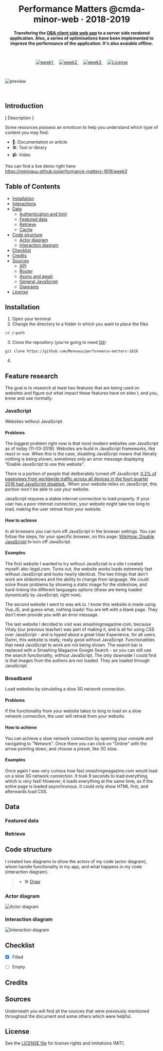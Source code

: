 <h1 align="center">Performance Matters @cmda-minor-web · 2018-2019</h1>

<p align="center"><b>Transfering the <a href="https://github.com/Mennauu/project-1-1819" target="_blank">OBA client side web app</a> to a server side rendered application. Also, a series of optimisations have been implemented to improve the performance of the application. It's also avaiable offline.</b>
</p>

<br>

<p align="center">
  <a href="https://mennauu.github.io/web-app-from-scratch-18-19/week1">
    <img src="https://img.shields.io/badge/week-1-brightgreen.svg?style=flat-square" alt="week1">
  </a>
  &nbsp;&nbsp;&nbsp;
  <a href="https://mennauu.github.io/web-app-from-scratch-18-19/week2">
    <img src="https://img.shields.io/badge/week-2-red.svg?style=flat-square" alt="week2">
  </a>
  &nbsp;&nbsp;&nbsp;
  <a href="https://mennauu.github.io/web-app-from-scratch-18-19/week3">
    <img src="https://img.shields.io/badge/week-3-red.svg?style=flat-square" alt="week3">
  </a>
  &nbsp;&nbsp;&nbsp;
  <a href="https://github.com/Mennauu/web-app-from-scratch-18-19/blob/master/LICENSE">
    <img src="https://img.shields.io/badge/license-MIT-brightgreen.svg?style=flat-square" alt="License">
  </a>
</p> 

<br>

![preview](assets/preview.png)

<br>

<!-- ☝️ replace this description with a description of your own work -->
## Introduction
[ Description ]

Some resources possess an emoticon to help you understand which type of content you may find:

- 📖: Documentation or article
- 🛠: Tool or library
- 📹: Video

You can find a live demo right here: https://mennauu.github.io/performance-matters-1819/week3

<!-- Maybe a table of contents here? 📚 -->
## Table of Contents

- [Installation](#installation)
- [Interactions](#interactions)
- [Data](#data)
  - [Authentication and limit](#authentication-and-limit)
  - [Featured data](#featured-data)
  - [Retrieve](#retrieve)
  - [Cache](#cache)
- [Code structure](#code-structure)
  - [Actor diagram](#authentication-and-limit)
  - [Interaction diagram](#authentication-and-limit)
- [Checklist](#checklist)
- [Credits](#credits)
- [Sources](#sources)
  - [API](#api)
  - [Router](#router)
  - [Async and await](#async-and-await)
  - [General JavaScript](#general-javascript)
  - [Diagrams](#diagrams)
- [License](#license)

<!-- How about a section that describes how to install this project? 🤓 -->
## Installation
1. Open your terminal
2. Change the directory to a folder in which you want to place the files
```bash
cd /~path
```
3. Clone the repository (you're going to need [Git](https://www.linode.com/docs/development/version-control/how-to-install-git-on-linux-mac-and-windows/))
```bash
git clone https://github.com/Mennauu/performance-matters-1819
```
4. 

## Feature research
The goal is to research at least two features that are being used on websites and figure out what impact these features have on sites I, and you, know and use normally.

### JavaScript
Websites without JavaScript.

#### Problems
The biggest problem right now is that most modern websites use JavaScript as of today (11-03-2019). Websites are build in JavaScript frameworks, like react or vue. When this is the case, disabling JavaScript means that literally nothing is being shown; sometimes only an error message displaying "Enable JavaScript to use this website".

There is a portion of people that deliberately turned off JavaScript: [0.2% of pageviews from worldwide traffic across all devices in the fourt quarter 2016 had JavaScript disabled.](https://blockmetry.com/blog/javascript-disabled). When your website relies on JavaScript, this portion won't be able to use your website. 

JavaScript requires a stable internet connection to load properly. If your user has a poor internet connection, your website might take too long to load, making the user retreat from your website.

#### How to achieve
In all browsers you can turn off JavaScript in the browser settings. You can follow the steps, for your specific browser, on this page: [WikiHow: Disable JavaScript](https://www.wikihow.com/Disable-JavaScript) to turn off JavaScript.

#### Examples
The first website I wanted to try without JavaScript is a site I created myself: abc-legal.com. Turns out, the website works loads extremely fast without JavaScript and looks nearly identical. The two things that don't work are slideshows and the ability to change from language. We could solve those problems by showing a static image for the slideshow, and hard-linking the different languages options (these are being loaded dynamically by JavaScript, right now).

The second website I went to was ark.io. I know this website is made using Vue.JS, and guess what, nothing loads! You are left with a blank page. They don't even provide you with an error message.

The last website I decided to visit was smashingmagazine.com, because Vitaly (our previous teacher) was part of making it, and is all for using CSS over JavaScript - and is hyped about a great User Experience, for all users. Damn, this website is really, really good without JavaScript. Functionalities that need JavaScript to work are not being shown. The search bar is replaced with a Smashing Magazine Google Search - so you can still use the search functionality, without JavaScript. The only downside I could find is that images from the authors are not loaded. They are loaded through JavaScript.

### Broadband
Load websites by simulating a slow 3G network connection.

#### Problems
If the functionality from your website takes to long to load on a slow network connection, the user will retreat from your website.

#### How to achieve
You can achieve a slow network connection by opening your console and navigating to "Network". Once there you can click on "Online" with the arrow pointing down, and choose a preset, like 3G slow.

#### Examples
Once again I was very curious how fast smashingmagazine.com would load on a slow 3G network connection. It took 9 seconds to load everything, which is very fast! However, it loads everything at the same time, as if the entire page is loaded asynchronous. It could only show HTML first, and afterwards load CSS.

<!-- What external data source is featured in your project and what are its properties 🌠 -->
## Data

### Featured data

### Retrieve

## Code structure
I created two diagrams to show the actors of my code (actor diagram), whom handle functionality in my app, and what happens in my code (interaction diagram).

> * 🛠 [Draw](https://draw.io)

### Actor diagram
![Actor diagram](assets/actor-diagram.png)

### Interaction diagram
![Interaction diagram](assets/interaction-diagram.png)

<!-- Maybe a checklist of done stuff and stuff still on your wishlist? ✅ -->
## Checklist
- [x] Filled
- [ ] Empty


<!-- Maybe someone helped me 🤔-->
## Credits

<!-- Maybe I used some awesome sources that I can mention 🤔-->
## Sources
Underneath you will find all the sources that were previously mentioned throughout the document and some others which were helpful.

<!-- How about a license here? 📜 (or is it a licence?) 🤷 -->
## License 
See the [LICENSE file](https://github.com/Mennauu/web-app-from-scratch-18-19/blob/master/LICENSE) for license rights and limitations (MIT).
